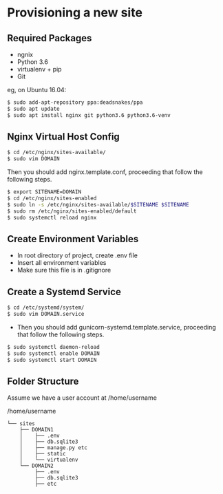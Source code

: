 Provisioning a new site
=======================

## Required Packages

* ngnix
* Python 3.6
* virtualenv + pip
* Git

eg, on Ubuntu 16.04:

```sh
$ sudo add-apt-repository ppa:deadsnakes/ppa
$ sudo apt update
$ sudo apt install nginx git python3.6 python3.6-venv
```

## Nginx Virtual Host Config

```sh
$ cd /etc/nginx/sites-available/
$ sudo vim DOMAIN
```
Then you should add nginx.template.conf, proceeding that follow the following steps.
```sh
$ export SITENAME=DOMAIN
$ cd /etc/nginx/sites-enabled
$ sudo ln -s /etc/nginx/sites-available/$SITENAME $SITENAME
$ sudo rm /etc/nginx/sites-enabled/default
$ sudo systemctl reload nginx
```

## Create Environment Variables 

* In root directory of project, create .env file
* Insert all environment variables
* Make sure this file is in .gitignore

## Create a Systemd Service

```sh
$ cd /etc/systemd/system/
$ sudo vim DOMAIN.service
```
* Then you should add gunicorn-systemd.template.service, proceeding that follow the following steps.
```sh
$ sudo systemctl daemon-reload
$ sudo systemctl enable DOMAIN
$ sudo systemctl start DOMAIN
```

## Folder Structure

Assume we have a user account at /home/username

/home/username  
```
└── sites        
    ├── DOMAIN1    
    │    ├── .env  
    │    ├── db.sqlite3  
    │    ├── manage.py etc  
    │    ├── static  
    │    └── virtualenv  
    └── DOMAIN2    
         ├── .env  
         ├── db.sqlite3  
         ├── etc  
```
